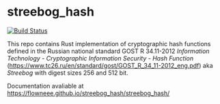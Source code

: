 # streebog_hash

[![Build Status](https://travis-ci.org/Flowneee/streebog_hash.svg?branch=master)](https://travis-ci.org/Flowneee/streebog_hash)

This repo contains Rust implementation of cryptographic hash functions defined in the Russian national standard GOST R 34.11-2012 _Information Technology - Cryptographic Information Security - Hash Function_ (https://www.tc26.ru/en/standard/gost/GOST_R_34_11-2012_eng.pdf) aka _Streebog_ with digest sizes 256 and 512 bit.

Documentation avaliable at https://flowneee.github.io/streebog_hash/streebog_hash/
